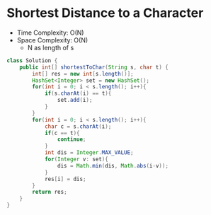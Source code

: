 # Shortest Distance to a Character

- Time Complexity: O(N)
- Space Complexity: O(N)
  - N as length of s

```java
class Solution {
    public int[] shortestToChar(String s, char t) {
        int[] res = new int[s.length()];
        HashSet<Integer> set = new HashSet();
        for(int i = 0; i < s.length(); i++){
            if(s.charAt(i) == t){
                set.add(i);
            }
        }
        for(int i = 0; i < s.length(); i++){
            char c = s.charAt(i);
            if(c == t){
                continue;
            }
            int dis = Integer.MAX_VALUE;
            for(Integer v: set){
                dis = Math.min(dis, Math.abs(i-v));
            }
            res[i] = dis;
        }
        return res;
    }
}
```
